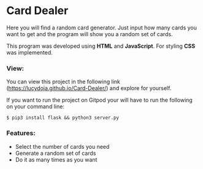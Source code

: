 # Card Dealer
Here you will find a random card generator. Just input how many cards you want to get and the program will show you a random set of cards. 

This program was developed using **HTML** and **JavaScript**. For styling **CSS** was implemented.

### View:
You can view this project in the following  link (https://lucydoja.github.io/Card-Dealer/) and explore for yourself. 

If you want to run the project on Gitpod your will have to run the following on your command line:
```
$ pip3 install flask && python3 server.py
```

### Features: 
* Select the number of cards you need
* Generate a random set of cards
* Do it as many times as you want
